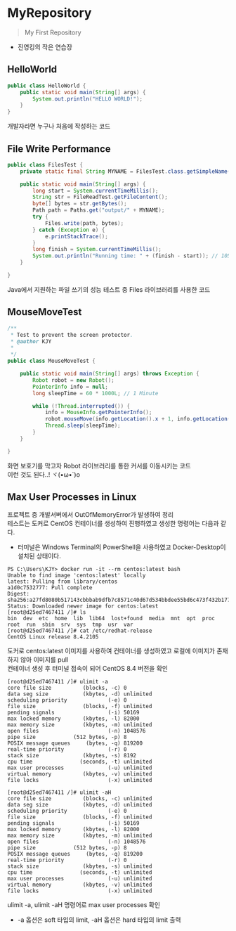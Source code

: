 MyRepository
===============

> My First Repository

* 진영킹의 작은 연습장

## HelloWorld
```java
public class HelloWorld {
	public static void main(String[] args) {
		System.out.println("HELLO WORLD!");
	}
}
```
개발자라면 누구나 처음에 작성하는 코드

## File Write Performance
```java
public class FilesTest {
	private static final String MYNAME = FilesTest.class.getSimpleName();

	public static void main(String[] args) {
		long start = System.currentTimeMillis();
		String str = FileReadTest.getFileContent();
		byte[] bytes = str.getBytes();
		Path path = Paths.get("output/" + MYNAME);
		try {
			Files.write(path, bytes);
		} catch (Exception e) {
			e.printStackTrace();
		}
		long finish = System.currentTimeMillis();
		System.out.println("Running time: " + (finish - start)); // 105
	}

}
```
Java에서 지원하는 파일 쓰기의 성능 테스트 중 Files 라이브러리를 사용한 코드

## MouseMoveTest
```java
/**
 * Test to prevent the screen protector.
 * @author KJY
 *
 */
public class MouseMoveTest {

	public static void main(String[] args) throws Exception {
		Robot robot = new Robot();
		PointerInfo info = null;
		long sleepTime = 60 * 1000L; // 1 Minute

		while (!Thread.interrupted()) {
			info = MouseInfo.getPointerInfo();
			robot.mouseMove(info.getLocation().x + 1, info.getLocation().y + 1);
			Thread.sleep(sleepTime);
		}
	}

}
```
화면 보호기를 막고자 Robot 라이브러리를 통한 커서를 이동시키는 코드   
이런 것도 된다..! ヾ(•ω•`)o

## Max User Processes in Linux
프로젝트 중 개발서버에서 OutOfMemoryError가 발생하여 정리   
테스트는 도커로 CentOS 컨테이너를 생성하여 진행하였고 생성한 명령어는 다음과 같다.   
* 터미널은 Windows Terminal의 PowerShell을 사용하였고 Docker-Desktop이 설치된 상태이다.
```
PS C:\Users\KJY> docker run -it --rm centos:latest bash
Unable to find image 'centos:latest' locally
latest: Pulling from library/centos
a1d0c7532777: Pull complete
Digest: sha256:a27fd8080b517143cbbbab9dfb7c8571c40d67d534bbdee55bd6c473f432b177
Status: Downloaded newer image for centos:latest
[root@d25ed7467411 /]# ls
bin  dev  etc  home  lib  lib64  lost+found  media  mnt  opt  proc  root  run  sbin  srv  sys  tmp  usr  var
[root@d25ed7467411 /]# cat /etc/redhat-release
CentOS Linux release 8.4.2105
```
도커로 centos:latest 이미지를 사용하여 컨테이너를 생성하였고 로컬에 이미지가 존재하지 않아 이미지를 pull   
컨테이너 생성 후 터미널 접속이 되어 CentOS 8.4 버전을 확인


```
[root@d25ed7467411 /]# ulimit -a
core file size          (blocks, -c) 0
data seg size           (kbytes, -d) unlimited
scheduling priority             (-e) 0
file size               (blocks, -f) unlimited
pending signals                 (-i) 50169
max locked memory       (kbytes, -l) 82000
max memory size         (kbytes, -m) unlimited
open files                      (-n) 1048576
pipe size            (512 bytes, -p) 8
POSIX message queues     (bytes, -q) 819200
real-time priority              (-r) 0
stack size              (kbytes, -s) 8192
cpu time               (seconds, -t) unlimited
max user processes              (-u) unlimited
virtual memory          (kbytes, -v) unlimited
file locks                      (-x) unlimited

[root@d25ed7467411 /]# ulimit -aH
core file size          (blocks, -c) unlimited
data seg size           (kbytes, -d) unlimited
scheduling priority             (-e) 0
file size               (blocks, -f) unlimited
pending signals                 (-i) 50169
max locked memory       (kbytes, -l) 82000
max memory size         (kbytes, -m) unlimited
open files                      (-n) 1048576
pipe size            (512 bytes, -p) 8
POSIX message queues     (bytes, -q) 819200
real-time priority              (-r) 0
stack size              (kbytes, -s) unlimited
cpu time               (seconds, -t) unlimited
max user processes              (-u) unlimited
virtual memory          (kbytes, -v) unlimited
file locks                      (-x) unlimited
```
ulimit -a, ulimit -aH 명령어로 max user processes 확인   
* -a 옵션은 soft 타입의 limit, -aH 옵션은 hard 타입의 limit 출력




